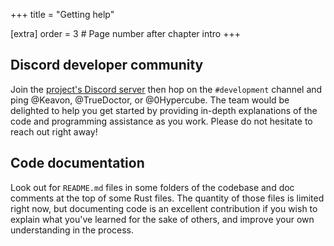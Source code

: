 +++
title = "Getting help"

[extra]
order = 3 # Page number after chapter intro
+++

## Discord developer community

Join the [project's Discord server](https://discord.graphite.rs) then hop on the `#development` channel and ping @Keavon, @TrueDoctor, or @0Hypercube. The team would be delighted to help you get started by providing in-depth explanations of the code and programming assistance as you work. Please do not hesitate to reach out right away!

## Code documentation

Look out for `README.md` files in some folders of the codebase and doc comments at the top of some Rust files. The quantity of those files is limited right now, but documenting code is an excellent contribution if you wish to explain what you've learned for the sake of others, and improve your own understanding in the process.
